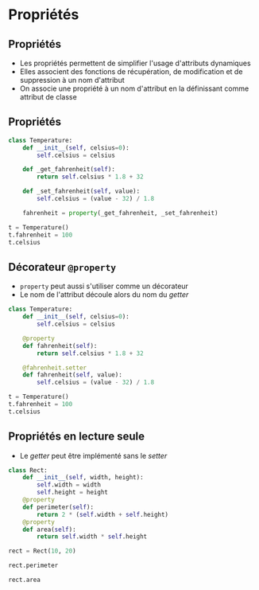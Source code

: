 # Propriétés

## Propriétés

* Les propriétés permettent de simplifier l'usage d'attributs dynamiques
* Elles associent des fonctions de récupération, de modification et de suppression à un nom d'attribut
* On associe une propriété à un nom d'attribut en la définissant comme attribut de classe

## Propriétés

```python
class Temperature:
    def __init__(self, celsius=0):
        self.celsius = celsius

    def _get_fahrenheit(self):
        return self.celsius * 1.8 + 32

    def _set_fahrenheit(self, value):
        self.celsius = (value - 32) / 1.8

    fahrenheit = property(_get_fahrenheit, _set_fahrenheit)

t = Temperature()
t.fahrenheit = 100
t.celsius
```

## Décorateur `@property`

* `property` peut aussi s'utiliser comme un décorateur
* Le nom de l'attribut découle alors du nom du *getter*

```python
class Temperature:
    def __init__(self, celsius=0):
        self.celsius = celsius

    @property
    def fahrenheit(self):
        return self.celsius * 1.8 + 32

    @fahrenheit.setter
    def fahrenheit(self, value):
        self.celsius = (value - 32) / 1.8

t = Temperature()
t.fahrenheit = 100
t.celsius
```

## Propriétés en lecture seule

* Le *getter* peut être implémenté sans le *setter*

```python
class Rect:
    def __init__(self, width, height):
        self.width = width
        self.height = height
    @property
    def perimeter(self):
        return 2 * (self.width + self.height)
    @property
    def area(self):
        return self.width * self.height

rect = Rect(10, 20)
```

```python
rect.perimeter
```

```python
rect.area
```
